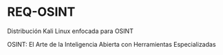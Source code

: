 # REQ-OSINT
Distribución Kali Linux enfocada para OSINT

OSINT: El Arte de la Inteligencia Abierta con Herramientas Especializadas
#
